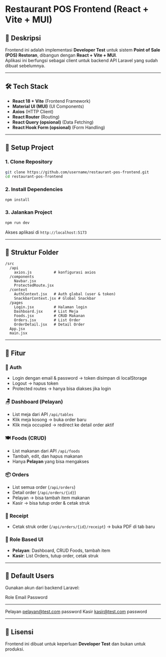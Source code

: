 # Restaurant POS Frontend (React + Vite + MUI)

## 📌 Deskripsi

Frontend ini adalah implementasi **Developer Test** untuk sistem **Point
of Sale (POS) Restoran**, dibangun dengan **React + Vite + MUI**.\
Aplikasi ini berfungsi sebagai client untuk backend API Laravel yang
sudah dibuat sebelumnya.

------------------------------------------------------------------------

## 🛠️ Tech Stack

-   **React 18 + Vite** (Frontend Framework)
-   **Material UI (MUI)** (UI Components)
-   **Axios** (HTTP Client)
-   **React Router** (Routing)
-   **React Query (opsional)** (Data Fetching)
-   **React Hook Form (opsional)** (Form Handling)

------------------------------------------------------------------------

## 🚀 Setup Project

### 1. Clone Repository

``` bash
git clone https://github.com/username/restaurant-pos-frontend.git
cd restaurant-pos-frontend
```

### 2. Install Dependencies

``` bash
npm install
```

### 3. Jalankan Project

``` bash
npm run dev
```

Akses aplikasi di `http://localhost:5173`

------------------------------------------------------------------------

## 📂 Struktur Folder

    /src
      /api
        axios.js          # konfigurasi axios
      /components
        Navbar.jsx
        ProtectedRoute.jsx
      /context
        AuthContext.jsx   # Auth global (user & token)
        SnackbarContext.jsx # Global Snackbar
      /pages
        Login.jsx         # Halaman login
        Dashboard.jsx     # List Meja
        Foods.jsx         # CRUD Makanan
        Orders.jsx        # List Order
        OrderDetail.jsx   # Detail Order
      App.jsx
      main.jsx

------------------------------------------------------------------------

## 📌 Fitur

### 🔑 Auth

-   Login dengan email & password → token disimpan di localStorage
-   Logout → hapus token
-   Protected routes → hanya bisa diakses jika login

### 🪑 Dashboard (Pelayan)

-   List meja dari API `/api/tables`
-   Klik meja kosong → buka order baru
-   Klik meja occupied → redirect ke detail order aktif

### 🍽️ Foods (CRUD)

-   List makanan dari API `/api/foods`
-   Tambah, edit, dan hapus makanan
-   Hanya **Pelayan** yang bisa mengakses

### 📦 Orders

-   List semua order (`/api/orders`)
-   Detail order (`/api/orders/{id}`)
-   Pelayan → bisa tambah item makanan
-   Kasir → bisa tutup order & cetak struk

### 🧾 Receipt

-   Cetak struk order (`/api/orders/{id}/receipt`) → buka PDF di tab
    baru

### 👥 Role Based UI

-   **Pelayan**: Dashboard, CRUD Foods, tambah item
-   **Kasir**: List Orders, tutup order, cetak struk

------------------------------------------------------------------------

## 👥 Default Users

Gunakan akun dari backend Laravel:

  Role      Email              Password
  --------- ------------------ ----------
  Pelayan   pelayan@test.com   password
  Kasir     kasir@test.com     password

------------------------------------------------------------------------

## 📄 Lisensi

Frontend ini dibuat untuk keperluan **Developer Test** dan bukan untuk
produksi.